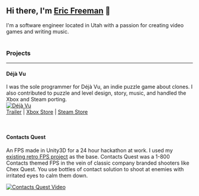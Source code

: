 ## Hi there, I'm [Eric Freeman](http://eric.bz/) 👋

I'm a software engineer located in Utah with a passion for creating video games and writing music.
<br /><br />
### Projects
---

#### Déjà Vu
I was the sole programmer for Déjà Vu, an indie puzzle game about clones.  I also contributed to puzzle and level design, story, music, and handled the Xbox and Steam porting.
<br />
[![Déjà Vu](https://steamcdn-a.akamaihd.net/steam/apps/843710/extras/clone_mechanic_2.gif)]()
<br />
[Trailer](https://www.youtube.com/watch?v=77evGtcUDIk) | [Xbox Store](https://www.microsoft.com/en-us/p/deja-vu/9p4xcv70lftp?) | [Steam Store](https://store.steampowered.com/app/843710/Dj_Vu/)

<br />

#### Contacts Quest
An FPS made in Unity3D for a 24 hour hackathon at work.  I used my [existing retro FPS project](https://github.com/EricFreeman/DungeonGame) as the base.  Contacts Quest was a 1-800 Contacts themed FPS in the vein of classic company branded shooters like Chex Quest.  You use bottles of contact solution to shoot at enemies with irritated eyes to calm them down.

[![Contacts Quest Video](http://img.youtube.com/vi/cBMMWZJqGdQ/0.jpg)](http://www.youtube.com/watch?v=cBMMWZJqGdQ "Video Title")
